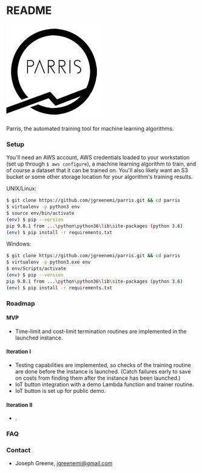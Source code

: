 # README #

![Parris Icon](/resources/Parris-Logo-Transparentx250.png)

Parris, the automated training tool for machine learning algorithms.

### Setup ###

You'll need an AWS account, AWS credentials loaded to your workstation (set up through `$ aws configure`), a machine learning algorithm to train, and of course a dataset that it can be trained on. You'll also likely want an S3 bucket or some other storage location for your algorithm's training results.

UNIX/Linux:
```bash
$ git clone https://github.com/jgreenemi/parris.git && cd parris
$ virtualenv -p python3 env
$ source env/bin/activate
(env) $ pip --version
pip 9.0.1 from ...\python\python36\lib\site-packages (python 3.6)
(env) $ pip install -r requirements.txt 
```

Windows:
```bash
$ git clone https://github.com/jgreenemi/parris.git && cd parris
$ virtualenv -p python3.exe env
$ env/Scripts/activate
(env) $ pip --version
pip 9.0.1 from ...\python\python36\lib\site-packages (python 3.6)
(env) $ pip install -r requirements.txt 
```

### Roadmap ###

#### MVP ####

* Time-limit and cost-limit termination routines are implemented in the launched instance.

#### Iteration I ####

* Testing capabilities are implemented, so checks of the training routine are done before the instance is launched. (Catch failures early to save on costs from finding them after the instance has been launched.)
* IoT button integration with a demo Lambda function and trainer routine.
* IoT button is set up for public demo.

#### Iteration II ####

* .


### FAQ ###


### Contact ###

* Joseph Greene, jgreenemi@gmail.com

